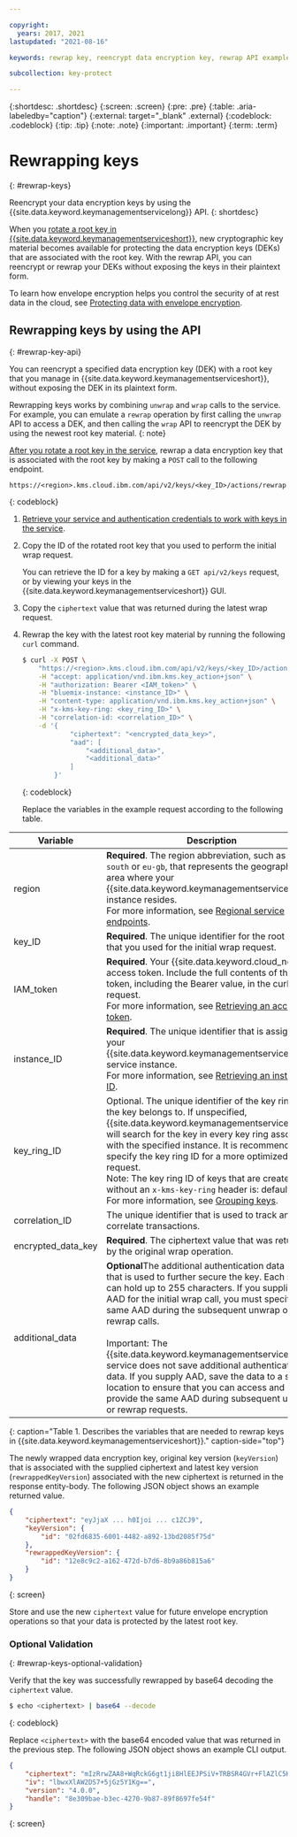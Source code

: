 ```yaml
---

copyright:
  years: 2017, 2021
lastupdated: "2021-08-16"

keywords: rewrap key, reencrypt data encryption key, rewrap API examples

subcollection: key-protect

---
```


{:shortdesc: .shortdesc}
{:screen: .screen}
{:pre: .pre}
{:table: .aria-labeledby="caption"}
{:external: target="_blank" .external}
{:codeblock: .codeblock}
{:tip: .tip}
{:note: .note}
{:important: .important}
{:term: .term}

# Rewrapping keys
{: #rewrap-keys}

Reencrypt your data encryption keys by using the
{{site.data.keyword.keymanagementservicelong}} API.
{: shortdesc}

When you
[rotate a root key in {{site.data.keyword.keymanagementserviceshort}}](/docs/key-protect?topic=key-protect-key-rotation),
new cryptographic key material becomes available for protecting the data
encryption keys (DEKs) that are associated with the root key. With the rewrap
API, you can reencrypt or rewrap your DEKs without exposing the keys in their
plaintext form.

To learn how envelope encryption helps you control the security of at rest data
in the cloud, see
[Protecting data with envelope encryption](/docs/key-protect?topic=key-protect-envelope-encryption).

## Rewrapping keys by using the API
{: #rewrap-key-api}

You can reencrypt a specified data encryption key (DEK) with a root key that you
manage in {{site.data.keyword.keymanagementserviceshort}}, without exposing the
DEK in its plaintext form.

Rewrapping keys works by combining `unwrap` and `wrap` calls to the service. For
example, you can emulate a `rewrap` operation by first calling the `unwrap` API
to access a DEK, and then calling the `wrap` API to reencrypt the DEK by using
the newest root key material.
{: note}

[After you rotate a root key in the service](/docs/key-protect?topic=key-protect-rotate-keys),
rewrap a data encryption key that is associated with the root key by making a
`POST` call to the following endpoint.

```plaintext
https://<region>.kms.cloud.ibm.com/api/v2/keys/<key_ID>/actions/rewrap
```
{: codeblock}

1. [Retrieve your service and authentication credentials to work with keys in the service](/docs/key-protect?topic=key-protect-set-up-api).

2. Copy the ID of the rotated root key that you used to perform the initial wrap
    request.

    You can retrieve the ID for a key by making a `GET api/v2/keys` request, or
    by viewing your keys in the {{site.data.keyword.keymanagementserviceshort}}
    GUI.

3. Copy the `ciphertext` value that was returned during the latest wrap request.

4. Rewrap the key with the latest root key material by running the following
    `curl` command.

    ```sh
    $ curl -X POST \
        "https://<region>.kms.cloud.ibm.com/api/v2/keys/<key_ID>/actions/rewrap" \
        -H "accept: application/vnd.ibm.kms.key_action+json" \
        -H "authorization: Bearer <IAM_token>" \
        -H "bluemix-instance: <instance_ID>" \
        -H "content-type: application/vnd.ibm.kms.key_action+json" \
        -H "x-kms-key-ring: <key_ring_ID>" \
        -H "correlation-id: <correlation_ID>" \
        -d '{
                "ciphertext": "<encrypted_data_key>",
                "aad": [
                    "<additional_data>",
                    "<additional_data>"
                ]
            }'
    ```
    {: codeblock}

    Replace the variables in the example request according to the following
    table.

|Variable|Description|
|--- |--- |
|region|**Required**. The region abbreviation, such as `us-south` or `eu-gb`, that represents the geographic area where your {{site.data.keyword.keymanagementserviceshort}} instance resides.<br>For more information, see [Regional service endpoints](/docs/key-protect?topic=key-protect-regions#service-endpoints).|
|key_ID|**Required**. The unique identifier for the root key that you used for the initial wrap request.|
|IAM_token|**Required**. Your {{site.data.keyword.cloud_notm}} access token. Include the full contents of the IAM token, including the Bearer value, in the curl request.<br>For more information, see [Retrieving an access token](/docs/key-protect?topic=key-protect-retrieve-access-token).|
|instance_ID|**Required**. The unique identifier that is assigned to your {{site.data.keyword.keymanagementserviceshort}} service instance.<br>For more information, see [Retrieving an instance ID](/docs/key-protect?topic=key-protect-retrieve-instance-ID).|
|key_ring_ID|Optional. The unique identifier of the key ring that the key belongs to. If unspecified, {{site.data.keyword.keymanagementserviceshort}} will search for the key in every key ring associated with the specified instance. It is recommended to specify the key ring ID for a more optimized request.<br>Note: The key ring ID of keys that are created without an `x-kms-key-ring` header is: default.<br>For more information, see [Grouping keys](/docs/key-protect?topic=key-protect-grouping-keys).|
|correlation_ID|The unique identifier that is used to track and correlate transactions.|
|encrypted_data_key|**Required**. The ciphertext value that was returned by the original wrap operation.|
|additional_data|**Optional**The additional authentication data (AAD) that is used to further secure the key. Each string can hold up to 255 characters. If you supplied AAD for the initial wrap call, you must specify the same AAD during the subsequent unwrap or rewrap calls.<br><br>Important: The {{site.data.keyword.keymanagementserviceshort}} service does not save additional authentication data. If you supply AAD, save the data to a secure location to ensure that you can access and provide the same AAD during subsequent unwrap or rewrap requests.|
{: caption="Table 1. Describes the variables that are needed to rewrap keys in {{site.data.keyword.keymanagementserviceshort}}." caption-side="top"}

The newly wrapped data encryption key, original key version (`keyVersion`)
that is associated with the supplied ciphertext and latest key version
(`rewrappedKeyVersion`) associated with the new ciphertext is returned in
the response entity-body. The following JSON object shows an example
returned value.

```json
{
    "ciphertext": "eyJjaX ... h0Ijoi ... c1ZCJ9",
    "keyVersion": {
        "id": "02fd6835-6001-4482-a892-13bd2085f75d"
    },
    "rewrappedKeyVersion": {
        "id": "12e8c9c2-a162-472d-b7d6-8b9a86b815a6"
    }
}
```
{: screen}

Store and use the new `ciphertext` value for future envelope encryption
operations so that your data is protected by the latest root key.

### Optional Validation
{: #rewrap-keys-optional-validation}

Verify that the key was successfully rewrapped by base64 decoding
    the `ciphertext` value.

```sh
$ echo <ciphertext> | base64 --decode 
```
{: codeblock}

Replace `<ciphertext>` with the base64 encoded value that was returned in
the previous step. The following JSON object shows an example CLI output.

```json
{
    "ciphertext": "mIzRrwZAA8+WqRckG6gt1ji8HlEEJPSiV+TRBSR4GVr+FlAZlC5KvRriRF0=",
    "iv": "lbwxXlAW2DS7+5jGz5Y1Kg==",
    "version": "4.0.0",
    "handle": "8e309bae-b3ec-4270-9b87-89f8697fe54f"
}
```
{: screen}



